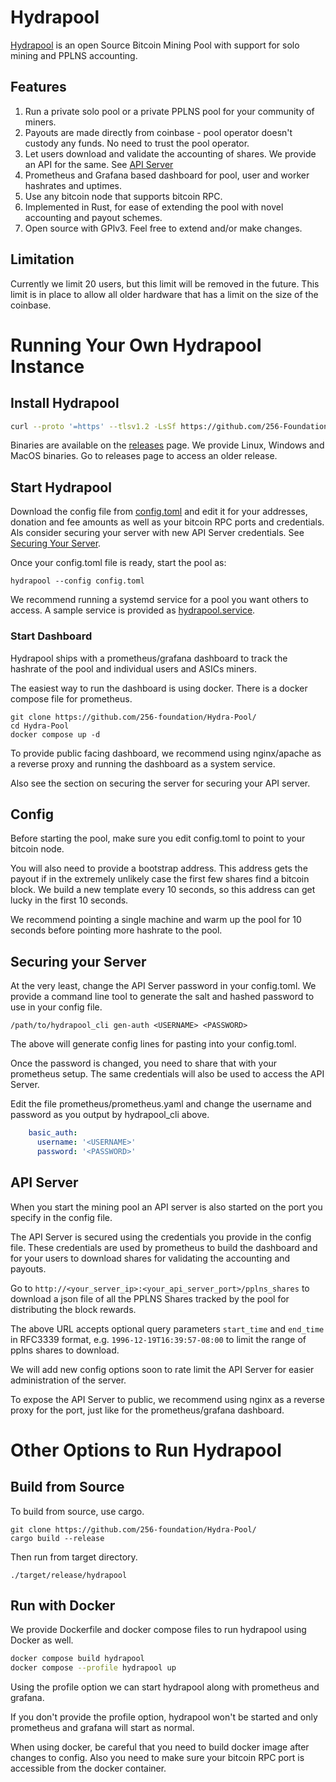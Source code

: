 # Hydrapool

[Hydrapool](https://hydrapool.org) is an open Source Bitcoin Mining
Pool with support for solo mining and PPLNS accounting.

## Features

1. Run a private solo pool or a private PPLNS pool for your community
   of miners.
2. Payouts are made directly from coinbase - pool operator doesn't
   custody any funds. No need to trust the pool operator.
3. Let users download and validate the accounting of shares. We
   provide an API for the same. See [API Server](#api)
3. Prometheus and Grafana based dashboard for pool, user and worker
   hashrates and uptimes.
4. Use any bitcoin node that supports bitcoin RPC.
5. Implemented in Rust, for ease of extending the pool with novel
   accounting and payout schemes.
6. Open source with GPlv3. Feel free to extend and/or make changes.

## Limitation

Currently we limit 20 users, but this limit will be removed in the
future. This limit is in place to allow all older hardware that has a
limit on the size of the coinbase.

# Running Your Own Hydrapool Instance

## Install Hydrapool

```bash
curl --proto '=https' --tlsv1.2 -LsSf https://github.com/256-Foundation/Hydra-Pool/releases/latest/download/hydrapool-installer.sh | sh
```

Binaries are available on the
[releases](https://github.com/256-Foundation/Hydra-Pool/releases)
page. We provide Linux, Windows and MacOS binaries. Go to releases
page to access an older release.

## Start Hydrapool

Download the config file from
[config.toml](https://github.com/256-Foundation/Hydra-Pool/blob/main/config.toml)
and edit it for your addresses, donation and fee amounts as well as
your bitcoin RPC ports and credentials. Als consider securing your
server with new API Server credentials. See [Securing Your
Server](#secure).

Once your config.toml file is ready, start the pool as:

```
hydrapool --config config.toml
```

We recommend running a systemd service for a pool you want others to
access. A sample service is provided as
[hydrapool.service](hydrapool.service).

### Start Dashboard

Hydrapool ships with a prometheus/grafana dashboard to track the
hashrate of the pool and individual users and ASICs miners.

The easiest way to run the dashboard is using docker. There is a
docker compose file for prometheus.

```
git clone https://github.com/256-foundation/Hydra-Pool/
cd Hydra-Pool
docker compose up -d
```

To provide public facing dashboard, we recommend using nginx/apache as
a reverse proxy and running the dashboard as a system service.

Also see the section on securing the server for securing your API
server.

## Config

Before starting the pool, make sure you edit config.toml to point to
your bitcoin node.

You will also need to provide a bootstrap address. This address gets
the payout if in the extremely unlikely case the first few shares find
a bitcoin block. We build a new template every 10 seconds, so this
address can get lucky in the first 10 seconds.

We recommend pointing a single machine and warm up the pool for 10
seconds before pointing more hashrate to the pool.

<a id="secure"></a>
## Securing your Server

At the very least, change the API Server password in your
config.toml. We provide a command line tool to generate the salt and
hashed password to use in your config file.

```
/path/to/hydrapool_cli gen-auth <USERNAME> <PASSWORD>
```

The above will generate config lines for pasting into your
config.toml.

Once the password is changed, you need to share that with your
prometheus setup. The same credentials will also be used to access the
API Server.

Edit the file prometheus/prometheus.yaml and change the username and
password as you output by hydrapool_cli above.

```yaml
    basic_auth:
      username: '<USERNAME>'
      password: '<PASSWORD>'
```

<a id="api"></a>
## API Server

When you start the mining pool an API server is also started on the
port you specify in the config file.

The API Server is secured using the credentials you provide in the
config file. These credentials are used by prometheus to build the
dashboard and for your users to download shares for validating the
accounting and payouts.

Go to `http://<your_server_ip>:<your_api_server_port>/pplns_shares` to
download a json file of all the PPLNS Shares tracked by the pool for
distributing the block rewards.

The above URL accepts optional query parameters `start_time` and
`end_time` in RFC3339 format, e.g. `1996-12-19T16:39:57-08:00` to
limit the range of pplns shares to download.

We will add new config options soon to rate limit the API Server for
easier administration of the server.

To expose the API Server to public, we recommend using nginx as a
reverse proxy for the port, just like for the prometheus/grafana
dashboard.


# Other Options to Run Hydrapool

## Build from Source

To build from source, use cargo.

```
git clone https://github.com/256-foundation/Hydra-Pool/
cargo build --release
```

Then run from target directory.

```
./target/release/hydrapool
```

## Run with Docker

We provide Dockerfile and docker compose files to run hydrapool using
Docker as well.

```bash
docker compose build hydrapool
docker compose --profile hydrapool up
```

Using the profile option we can start hydrapool along with prometheus
and grafana.

If you don't provide the profile option, hydrapool won't be started
and only prometheus and grafana will start as normal.

When using docker, be careful that you need to build docker image
after changes to config. Also you need to make sure your bitcoin RPC
port is accessible from the docker container.
